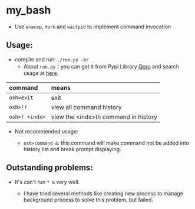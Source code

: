 # my_bash

- Use `execvp`, `fork` and `waitpid` to implement command invocation

## Usage:

- compile and run: `./run.py -br`
  - About `run.py`：you can get it from Pypi Library [Qpro](https://pypi.org/project/Qpro/) and search usage at [here](https://github.com/Rhythmicc/ACM-Template).

| command | means |
|:---|:---|
|`osh>exit`| exit |
| `osh>!!` | view all command history |
|`osh>! <indx>`| view the \<indx\>th command in history|

- Not recommended usage:

  - `osh>command &`: this command will make command not be added into history list and break prompt displaying.
   

## Outstanding problems:

- It's can't run `* &` very well.
  
  - I have tried several methods like creating new process to manage background process to solve this problem, but failed.
  